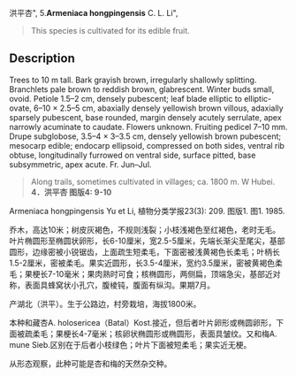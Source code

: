 洪平杏",
5.**Armeniaca hongpingensis** C. L. Li",

> This species is cultivated for its edible fruit.

## Description
Trees to 10 m tall. Bark grayish brown, irregularly shallowly splitting. Branchlets pale brown to reddish brown, glabrescent. Winter buds small, ovoid. Petiole 1.5–2 cm, densely pubescent; leaf blade elliptic to elliptic-ovate, 6–10 × 2.5–5 cm, abaxially densely yellowish brown villous, adaxially sparsely pubescent, base rounded, margin densely acutely serrulate, apex narrowly acuminate to caudate. Flowers unknown. Fruiting pedicel 7–10 mm. Drupe subglobose, 3.5–4 × 3–3.5 cm, densely yellowish brown pubescent; mesocarp edible; endocarp ellipsoid, compressed on both sides, ventral rib obtuse, longitudinally furrowed on ventral side, surface pitted, base subsymmetric, apex acute. Fr. Jun–Jul.

> Along trails, sometimes cultivated in villages; ca. 1800 m. W Hubei.
**4．洪平杏 图版4: 9-10**

Armeniaca hongpingensis Yu et Li, 植物分类学报23(3): 209. 图版1. 图1. 1985.

乔木，高达10米；树皮灰褐色，不规则浅裂；小枝浅褐色至红褐色，老时无毛。叶片椭圆形至椭圆状卵形，长6-10厘米，宽2.5-5厘米，先端长渐尖至尾尖，基部圆形，边缘密被小锐锯齿，上面疏生短柔毛，下面密被浅黄褐色长柔毛；叶柄长1.5-2厘米，密被柔毛。果实近圆形，长3.5-4厘米，宽约3.5厘米，密被黄褐色柔毛；果梗长7-10毫米；果肉熟时可食；核椭圆形，两侧扁，顶端急尖，基部近对称，表面具蜂窝状小孔穴，腹棱钝，腹面有纵沟。果期7月。

产湖北（洪平）。生于公路边，村旁栽培，海拔1800米。

本种和藏杏A. holosericea（Batal）Kost.接近，但后者叶片卵形或椭圆卵形，下面被疏柔毛；果梗长4-7毫米；核卵状椭圆形或椭圆形，表面具皱纹。又和梅A. mune Sieb.区别在于后者小枝绿色；叶片下面被短柔毛；果实近无梗。

从形态观察，此种可能是杏和梅的天然杂交种。
